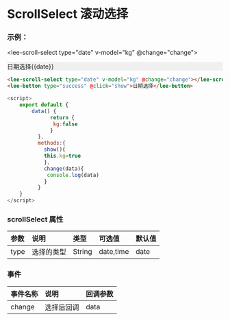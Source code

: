 # ScrollSelect 滚动选择

### 示例：
<lee-scroll-select type="date" v-model="kg" @change="change">   
</lee-scroll-select>
<div class="leeblock">
    <div class="leesource" style="background: #f0f0f0">     
     <lee-button type="success" @click="show">日期选择{{date}}</lee-button>     
    </div>
<lee-code>

```html
<lee-scroll-select type="date" v-model="kg" @change="change"></lee-scroll-select>
<lee-button type="success" @click="show">日期选择</lee-button> 
```
```js
<script>
    export default {
        data() {
              return {
               kg:false                
              }
          },    
          methods:{
            show(){
            this.kg=true
            },
            change(data){
             console.log(data)
            }                       
          }
    }
</script>
```
</lee-code>
</div>



### scrollSelect 属性

参数|说明|类型|可选值|默认值
:------|:------|:------|:------|:------
type|选择的类型|String|date,time|date

### 事件

事件名称|说明|回调参数
:------|:------|:------
change|选择后回调|data

<script>
    export default {
        data() {
              return {
               kg:false,
               date:''
                
              }
          },    
          methods:{
            show(){
            this.kg=true
            },
            change(data){
             this.date=data
            }                       
          }
    }
</script>
